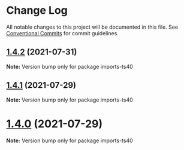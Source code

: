 # Change Log

All notable changes to this project will be documented in this file.
See [Conventional Commits](https://conventionalcommits.org) for commit guidelines.

## [1.4.2](https://github.com/matteobruni/tsparticles/compare/imports-ts40@1.4.1...imports-ts40@1.4.2) (2021-07-31)

**Note:** Version bump only for package imports-ts40





## [1.4.1](https://github.com/matteobruni/tsparticles/compare/imports-ts40@1.4.0...imports-ts40@1.4.1) (2021-07-29)

**Note:** Version bump only for package imports-ts40





# [1.4.0](https://github.com/matteobruni/tsparticles/compare/imports-ts40@1.3.0...imports-ts40@1.4.0) (2021-07-29)

**Note:** Version bump only for package imports-ts40
